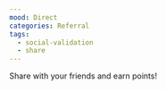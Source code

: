 ```yaml
---
mood: Direct
categories: Referral
tags:
  - social-validation
  - share
---
```

Share with your friends and earn points!
